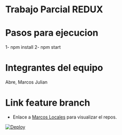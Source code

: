 # Trabajo Parcial REDUX 

# Pasos para ejecucion

1- npm install
2- npm start


# Integrantes del equipo

Abre, Marcos Julian


# Link feature branch

+ Enlace a [Marcos Locales](feature/locales) para visualizar el repos.


[![Deploy](https://www.herokucdn.com/deploy/button.svg)](https://heroku.com/deploy)